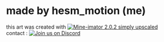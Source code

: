 # made by hesm_motion (me)
this art was created with [![Mine-imator 2.0.2 simply upscaled](https://img.shields.io/badge/Mine--imator-2.0.2-green?style=for-the-badge)](https://github.com/YogaindoCR/Mine-imator-2.0.2-Simply-Upscaled-Build)
<br> contact : [![Join us on Discord](https://img.shields.io/badge/Join_us_on-Discord-5865F2?style=for-the-badge&logo=discord&logoColor=white)](https://discord.gg/u9HpR4rnDQ)
